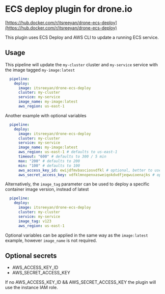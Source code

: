 # ECS deploy plugin for drone.io 

[https://hub.docker.com/r/itsreeyan/drone-ecs-deploy](https://hub.docker.com/r/itsreeyan/drone-ecs-deploy)

This plugin uses ECS Deploy and AWS CLI to update a running ECS service.

## Usage

This pipeline will update the `my-cluster` cluster and `my-service` service with the image tagged `my-image:latest`

```yaml
  pipeline:
    deploy:
      image: itsreeyan/drone-ecs-deploy
      cluster: my-cluster
      service: my-service
      image_name: my-image:latest
      aws_region: us-east-1
```

Another example with optional variables

```yaml
  pipeline:
    deploy:
      image: itsreeyan/drone-ecs-deploy
      cluster: my-cluster
      service: my-service
      image_name: my-image:latest
      aws_region: us-east-1 # defaults to us-east-1
      timeout: "600" # defaults to 300 / 5 min
      max: "200" # defaults to 200
      min: "100" # defaults to 100
      aws_access_key_id: ewijdfmvbasciosvdfkl # optional, better to use as secret
      aws_secret_access_key: vdfklmnopenxasweiqokdvdfjeqwuioenajks # optional, better to use as secret
```

Alternatively, the `image_tag` parameter can be used to deploy a specific container image version, instead of latest

```yaml
  pipeline:
    deploy:
      image: itsreeyan/drone-ecs-deploy
      cluster: my-cluster
      service: my-service
      image_tag: v123
      aws_region: us-east-1
```

Optional variables can be applied in the same way as the `image:latest` example, however `image_name` is not required.


## Optional secrets

* AWS_ACCESS_KEY_ID
* AWS_SECRET_ACCESS_KEY

If no AWS_ACCESS_KEY_ID && AWS_SECRET_ACCESS_KEY the plugin will use the instance IAM role.
